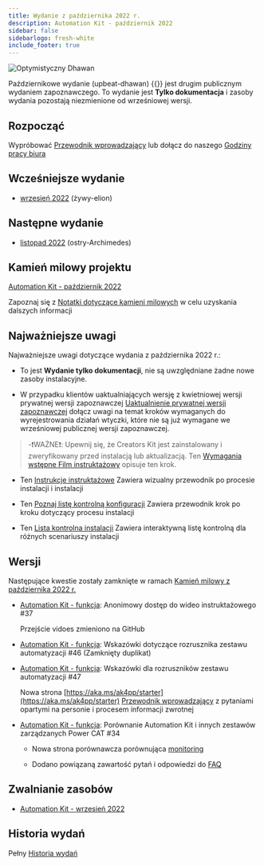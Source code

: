 ```yaml
---
title: Wydanie z października 2022 r.
description: Automation Kit - październik 2022
sidebar: false
sidebarlogo: fresh-white
include_footer: true
---
```

![Optymistyczny Dhawan](/images/upbeat-dhawan.png)

Październikowe wydanie (upbeat-dhawan) {{<product-name>}} jest drugim publicznym wydaniem zapoznawczego. To wydanie jest **Tylko dokumentacja** i zasoby wydania pozostają niezmienione od wrześniowej wersji.

## Rozpocząć

Wypróbować [Przewodnik wprowadzający](/pl/get-started) lub dołącz do naszego [Godziny pracy biura](/pl/office-hours)

## Wcześniejsze wydanie

- [wrzesień 2022](/pl/releases/september-2022) (żywy-elion)

## Następne wydanie

- [listopad 2022](/pl/releases/november-2022) (ostry-Archimedes)

## Kamień milowy projektu

[Automation Kit - październik 2022](https://github.com/orgs/microsoft/projects/486/views/3)

Zapoznaj się z [Notatki dotyczące kamieni milowych](/pl/releases/milestones) w celu uzyskania dalszych informacji

## Najważniejsze uwagi

Najważniejsze uwagi dotyczące wydania z października 2022 r.:

- To jest **Wydanie tylko dokumentacji**, nie są uwzględniane żadne nowe zasoby instalacyjne.

- W przypadku klientów uaktualniających wersję z kwietniowej wersji prywatnej wersji zapoznawczej [Uaktualnienie prywatnej wersji zapoznawczej](https://github.com/microsoft/powercat-automation-kit/blob/main/docs/private-preview-upgrade.md) dołącz uwagi na temat kroków wymaganych do wyrejestrowania działań wtyczki, które nie są już wymagane we wrześniowej publicznej wersji zapoznawczej.

> -❗WAŻNE❗: Upewnij się, że Creators Kit jest zainstalowany i zweryfikowany przed instalacją lub aktualizacją. Ten [Wymagania wstępne Film instruktażowy](https://github.com/microsoft/powercat-automation-kit/blob/main/docs/walkthrough.md) opisuje ten krok.

- Ten [Instrukcje instruktażowe](https://github.com/microsoft/powercat-automation-kit/blob/main/docs/walkthrough.md) Zawiera wizualny przewodnik po procesie instalacji i instalacji

- Ten [Poznaj listę kontrolną konfiguracji](https://learn.microsoft.com/power-automate/guidance/automation-kit/setup/setup-checklist) Zawiera przewodnik krok po kroku dotyczący procesu instalacji

- Ten [Lista kontrolna instalacji](/pl/get-started/install-checklist) Zawiera interaktywną listę kontrolną dla różnych scenariuszy instalacji

## Wersji

Następujące kwestie zostały zamknięte w ramach [Kamień milowy z października 2022 r.](https://github.com/orgs/microsoft/projects/486/views/3)

- [Automation Kit - funkcja](https://github.com/microsoft/powercat-automation-kit/issues/37): Anonimowy dostęp do wideo instruktażowego #37

  Przejście vidoes zmieniono na GitHub

- [Automation Kit - funkcja](https://github.com/microsoft/powercat-automation-kit/issues/46): Wskazówki dotyczące rozrusznika zestawu automatyzacji #46 (Zamknięty duplikat)

- [Automation Kit - funkcja](https://github.com/microsoft/powercat-automation-kit/issues/47): Wskazówki dla rozruszników zestawu automatyzacji #47

  Nowa strona [https://aka.ms/ak4pp/starter](https://aka.ms/ak4pp/starter)
  [Przewodnik wprowadzający](https://microsoft.github.io/powercat-automation-kit/get-started/) z pytaniami opartymi na personie i procesem informacji zwrotnej

- [Automation Kit - funkcja](https://github.com/microsoft/powercat-automation-kit/issues/34): Porównanie Automation Kit i innych zestawów zarządzanych Power CAT #34

  - Nowa strona porównawcza porównująca [monitoring](https://microsoft.github.io/powercat-automation-kit/monitoring-compare/)
  
  - Dodano powiązaną zawartość pytań i odpowiedzi do [FAQ](https://microsoft.github.io/powercat-automation-kit/frequently-asked-questions/)

## Zwalnianie zasobów

- [Automation Kit - wrzesień 2022](https://github.com/microsoft/powercat-automation-kit/releases/tag/AutomationKit-September2022)

## Historia wydań

Pełny [Historia wydań](/pl/releases)

